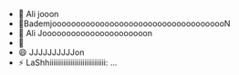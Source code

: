 - 👋 Ali jooon 
- 👀BademjooooooooooooooooooooooooooooooooooooN
- 🌱 Ali Joooooooooooooooooooooon
- 💞️ 
- 😄 JJJJJJJJJJon
- ⚡ LaShhiiiiiiiiiiiiiiiiiiiiiiiiiiiii: ...

<!---
fatir82/fatir82 is a ✨ special ✨ repository because its `README.md` (this file) appears on your GitHub profile.
You can click the Preview link to take a look at your changes.
--->
